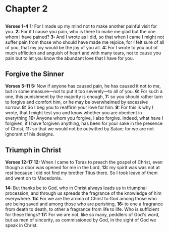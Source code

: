 # Chapter 2
## 
**Verses 1-4**
**1:** For I made up my mind not to make another painful visit for you.
**2:** For if I cause you pain, who is there to make me glad but the one whom I have pained?
**3:** And I wrote as I did, so that when I came I might not suffer pain from those who should have made me rejoice, for I felt sure of all of you, that my joy would be the joy of you all.
**4:** For I wrote to you out of much affliction and anguish of heart and with many tears, not to cause you pain but to let you know the abundant love that I have for you.

## Forgive the Sinner
**Verses 5-11**
**5:** Now if anyone has caused pain, he has caused it not to me, but in some measure—not to put it too severely—to all of you.
**6:** For such a one, this punishment by the majority is enough,
**7:** so you should rather turn to forgive and comfort him, or he may be overwhelmed by excessive sorrow.
**8:** So I beg you to reaffirm your love for him.
**9:** For this is why I wrote, that I might test you and know whether you are obedient in everything
**10:** Anyone whom you forgive, I also forgive. Indeed, what have I forgiven, if I have forgiven anything, has been for your sake in the presence of Christ,
**11:** so that we would not be outwitted by Satan; for we are not ignorant of his designs.

## Triumph in Christ
**Verses 12-17**
**12:** When I came to Toras to preach the gospel of Christ, even though a door was opened for me in the Lord,
**13:** my spirit was was not at rest because I did not find my brother Titus there. So I took leave of them and went on to Macedonia.

**14:** But thanks be to God, who in Christ always leads us in triumphal procession, and through us spreads the fragrance of the knowledge of him everywhere.
**15:** For we are the aroma of Christ to God among those who are being saved and among those who are perishing,
**16:** to one a fragrance from death to death, to other a fragrance from life to life. Who is sufficient for these things?
**17:** For we are not, like so many, peddlers of God's word, but as men of sincerity, as commissioned by God, in the sight of God we speak in Christ.
